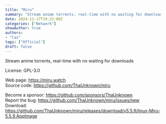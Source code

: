 ```yaml
---
title: "Miru"
summary: "Stream anime torrents, real-time with no waiting for downloads"
date: 2024-11-17T19:22:00Z
categories: ["Network"]
showAuthor: true
authors:
- "Cas"
tags: ["Official"]
draft: false
---
```


Stream anime torrents, real-time with no waiting for downloads

License: GPL-3.0

Web page: <https://miru.watch>  
Source code: <https://github.com/ThaUnknown/miru>

Become a sponsor: <https://github.com/sponsors/ThaUnknown>  
Report the bug: <https://github.com/ThaUnknown/miru/issues/new>  
Download: <https://github.com/ThaUnknown/miru/releases/download/v5.5.9/linux-Miru-5.5.9.AppImage>
